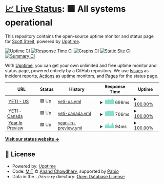 # [📈 Live Status](https://scottstreit.github.io/Uptime): <!--live status--> **🟩 All systems operational**

This repository contains the open-source uptime monitor and status page for [Scott Streit](https://scottstreit.github.io/Uptime), powered by [Upptime](https://github.com/upptime/upptime).

[![Uptime CI](https://github.com/scottstreit/Uptime/workflows/Uptime%20CI/badge.svg)](https://github.com/scottstreit/Uptime/actions?query=workflow%3A%22Uptime+CI%22)
[![Response Time CI](https://github.com/scottstreit/Uptime/workflows/Response%20Time%20CI/badge.svg)](https://github.com/scottstreit/Uptime/actions?query=workflow%3A%22Response+Time+CI%22)
[![Graphs CI](https://github.com/scottstreit/Uptime/workflows/Graphs%20CI/badge.svg)](https://github.com/scottstreit/Uptime/actions?query=workflow%3A%22Graphs+CI%22)
[![Static Site CI](https://github.com/scottstreit/Uptime/workflows/Static%20Site%20CI/badge.svg)](https://github.com/scottstreit/Uptime/actions?query=workflow%3A%22Static+Site+CI%22)
[![Summary CI](https://github.com/scottstreit/Uptime/workflows/Summary%20CI/badge.svg)](https://github.com/scottstreit/Uptime/actions?query=workflow%3A%22Summary+CI%22)

With [Upptime](https://upptime.js.org), you can get your own unlimited and free uptime monitor and status page, powered entirely by a GitHub repository. We use [Issues](https://github.com/scottstreit/Uptime/issues) as incident reports, [Actions](https://github.com/scottstreit/Uptime/actions) as uptime monitors, and [Pages](https://scottstreit.github.io/Uptime) for the status page.

<!--start: status pages-->
<!-- This summary is generated by Upptime (https://github.com/upptime/upptime) -->
<!-- Do not edit this manually, your changes will be overwritten -->
<!-- prettier-ignore -->
| URL | Status | History | Response Time | Uptime |
| --- | ------ | ------- | ------------- | ------ |
| <img alt="" src="https://icons.duckduckgo.com/ip3/www.yeti.com.ico" height="13"> [YETI - US](https://www.yeti.com) | 🟩 Up | [yeti-us.yml](https://github.com/scottstreit/Uptime/commits/HEAD/history/yeti-us.yml) | <details><summary><img alt="Response time graph" src="./graphs/yeti-us/response-time-week.png" height="20"> 696ms</summary><br><a href="https://scottstreit.github.io/Uptime/history/yeti-us"><img alt="Response time 790" src="https://img.shields.io/endpoint?url=https%3A%2F%2Fraw.githubusercontent.com%2Fscottstreit%2FUptime%2FHEAD%2Fapi%2Fyeti-us%2Fresponse-time.json"></a><br><a href="https://scottstreit.github.io/Uptime/history/yeti-us"><img alt="24-hour response time 665" src="https://img.shields.io/endpoint?url=https%3A%2F%2Fraw.githubusercontent.com%2Fscottstreit%2FUptime%2FHEAD%2Fapi%2Fyeti-us%2Fresponse-time-day.json"></a><br><a href="https://scottstreit.github.io/Uptime/history/yeti-us"><img alt="7-day response time 696" src="https://img.shields.io/endpoint?url=https%3A%2F%2Fraw.githubusercontent.com%2Fscottstreit%2FUptime%2FHEAD%2Fapi%2Fyeti-us%2Fresponse-time-week.json"></a><br><a href="https://scottstreit.github.io/Uptime/history/yeti-us"><img alt="30-day response time 713" src="https://img.shields.io/endpoint?url=https%3A%2F%2Fraw.githubusercontent.com%2Fscottstreit%2FUptime%2FHEAD%2Fapi%2Fyeti-us%2Fresponse-time-month.json"></a><br><a href="https://scottstreit.github.io/Uptime/history/yeti-us"><img alt="1-year response time 790" src="https://img.shields.io/endpoint?url=https%3A%2F%2Fraw.githubusercontent.com%2Fscottstreit%2FUptime%2FHEAD%2Fapi%2Fyeti-us%2Fresponse-time-year.json"></a></details> | <details><summary><a href="https://scottstreit.github.io/Uptime/history/yeti-us">100.00%</a></summary><a href="https://scottstreit.github.io/Uptime/history/yeti-us"><img alt="All-time uptime 100.00%" src="https://img.shields.io/endpoint?url=https%3A%2F%2Fraw.githubusercontent.com%2Fscottstreit%2FUptime%2FHEAD%2Fapi%2Fyeti-us%2Fuptime.json"></a><br><a href="https://scottstreit.github.io/Uptime/history/yeti-us"><img alt="24-hour uptime 100.00%" src="https://img.shields.io/endpoint?url=https%3A%2F%2Fraw.githubusercontent.com%2Fscottstreit%2FUptime%2FHEAD%2Fapi%2Fyeti-us%2Fuptime-day.json"></a><br><a href="https://scottstreit.github.io/Uptime/history/yeti-us"><img alt="7-day uptime 100.00%" src="https://img.shields.io/endpoint?url=https%3A%2F%2Fraw.githubusercontent.com%2Fscottstreit%2FUptime%2FHEAD%2Fapi%2Fyeti-us%2Fuptime-week.json"></a><br><a href="https://scottstreit.github.io/Uptime/history/yeti-us"><img alt="30-day uptime 100.00%" src="https://img.shields.io/endpoint?url=https%3A%2F%2Fraw.githubusercontent.com%2Fscottstreit%2FUptime%2FHEAD%2Fapi%2Fyeti-us%2Fuptime-month.json"></a><br><a href="https://scottstreit.github.io/Uptime/history/yeti-us"><img alt="1-year uptime 100.00%" src="https://img.shields.io/endpoint?url=https%3A%2F%2Fraw.githubusercontent.com%2Fscottstreit%2FUptime%2FHEAD%2Fapi%2Fyeti-us%2Fuptime-year.json"></a></details>
| <img alt="" src="https://icons.duckduckgo.com/ip3/www.yeti.ca.ico" height="13"> [YETI - Canada](https://www.yeti.ca) | 🟩 Up | [yeti-canada.yml](https://github.com/scottstreit/Uptime/commits/HEAD/history/yeti-canada.yml) | <details><summary><img alt="Response time graph" src="./graphs/yeti-canada/response-time-week.png" height="20"> 706ms</summary><br><a href="https://scottstreit.github.io/Uptime/history/yeti-canada"><img alt="Response time 758" src="https://img.shields.io/endpoint?url=https%3A%2F%2Fraw.githubusercontent.com%2Fscottstreit%2FUptime%2FHEAD%2Fapi%2Fyeti-canada%2Fresponse-time.json"></a><br><a href="https://scottstreit.github.io/Uptime/history/yeti-canada"><img alt="24-hour response time 712" src="https://img.shields.io/endpoint?url=https%3A%2F%2Fraw.githubusercontent.com%2Fscottstreit%2FUptime%2FHEAD%2Fapi%2Fyeti-canada%2Fresponse-time-day.json"></a><br><a href="https://scottstreit.github.io/Uptime/history/yeti-canada"><img alt="7-day response time 706" src="https://img.shields.io/endpoint?url=https%3A%2F%2Fraw.githubusercontent.com%2Fscottstreit%2FUptime%2FHEAD%2Fapi%2Fyeti-canada%2Fresponse-time-week.json"></a><br><a href="https://scottstreit.github.io/Uptime/history/yeti-canada"><img alt="30-day response time 728" src="https://img.shields.io/endpoint?url=https%3A%2F%2Fraw.githubusercontent.com%2Fscottstreit%2FUptime%2FHEAD%2Fapi%2Fyeti-canada%2Fresponse-time-month.json"></a><br><a href="https://scottstreit.github.io/Uptime/history/yeti-canada"><img alt="1-year response time 758" src="https://img.shields.io/endpoint?url=https%3A%2F%2Fraw.githubusercontent.com%2Fscottstreit%2FUptime%2FHEAD%2Fapi%2Fyeti-canada%2Fresponse-time-year.json"></a></details> | <details><summary><a href="https://scottstreit.github.io/Uptime/history/yeti-canada">100.00%</a></summary><a href="https://scottstreit.github.io/Uptime/history/yeti-canada"><img alt="All-time uptime 100.00%" src="https://img.shields.io/endpoint?url=https%3A%2F%2Fraw.githubusercontent.com%2Fscottstreit%2FUptime%2FHEAD%2Fapi%2Fyeti-canada%2Fuptime.json"></a><br><a href="https://scottstreit.github.io/Uptime/history/yeti-canada"><img alt="24-hour uptime 100.00%" src="https://img.shields.io/endpoint?url=https%3A%2F%2Fraw.githubusercontent.com%2Fscottstreit%2FUptime%2FHEAD%2Fapi%2Fyeti-canada%2Fuptime-day.json"></a><br><a href="https://scottstreit.github.io/Uptime/history/yeti-canada"><img alt="7-day uptime 100.00%" src="https://img.shields.io/endpoint?url=https%3A%2F%2Fraw.githubusercontent.com%2Fscottstreit%2FUptime%2FHEAD%2Fapi%2Fyeti-canada%2Fuptime-week.json"></a><br><a href="https://scottstreit.github.io/Uptime/history/yeti-canada"><img alt="30-day uptime 100.00%" src="https://img.shields.io/endpoint?url=https%3A%2F%2Fraw.githubusercontent.com%2Fscottstreit%2FUptime%2FHEAD%2Fapi%2Fyeti-canada%2Fuptime-month.json"></a><br><a href="https://scottstreit.github.io/Uptime/history/yeti-canada"><img alt="1-year uptime 100.00%" src="https://img.shields.io/endpoint?url=https%3A%2F%2Fraw.githubusercontent.com%2Fscottstreit%2FUptime%2FHEAD%2Fapi%2Fyeti-canada%2Fuptime-year.json"></a></details>
| <img alt="" src="https://icons.duckduckgo.com/ip3/calendar.yeti.com.ico" height="13"> [Year In Preview](https://calendar.yeti.com) | 🟩 Up | [year-in-preview.yml](https://github.com/scottstreit/Uptime/commits/HEAD/history/year-in-preview.yml) | <details><summary><img alt="Response time graph" src="./graphs/year-in-preview/response-time-week.png" height="20"> 94ms</summary><br><a href="https://scottstreit.github.io/Uptime/history/year-in-preview"><img alt="Response time 88" src="https://img.shields.io/endpoint?url=https%3A%2F%2Fraw.githubusercontent.com%2Fscottstreit%2FUptime%2FHEAD%2Fapi%2Fyear-in-preview%2Fresponse-time.json"></a><br><a href="https://scottstreit.github.io/Uptime/history/year-in-preview"><img alt="24-hour response time 84" src="https://img.shields.io/endpoint?url=https%3A%2F%2Fraw.githubusercontent.com%2Fscottstreit%2FUptime%2FHEAD%2Fapi%2Fyear-in-preview%2Fresponse-time-day.json"></a><br><a href="https://scottstreit.github.io/Uptime/history/year-in-preview"><img alt="7-day response time 94" src="https://img.shields.io/endpoint?url=https%3A%2F%2Fraw.githubusercontent.com%2Fscottstreit%2FUptime%2FHEAD%2Fapi%2Fyear-in-preview%2Fresponse-time-week.json"></a><br><a href="https://scottstreit.github.io/Uptime/history/year-in-preview"><img alt="30-day response time 96" src="https://img.shields.io/endpoint?url=https%3A%2F%2Fraw.githubusercontent.com%2Fscottstreit%2FUptime%2FHEAD%2Fapi%2Fyear-in-preview%2Fresponse-time-month.json"></a><br><a href="https://scottstreit.github.io/Uptime/history/year-in-preview"><img alt="1-year response time 88" src="https://img.shields.io/endpoint?url=https%3A%2F%2Fraw.githubusercontent.com%2Fscottstreit%2FUptime%2FHEAD%2Fapi%2Fyear-in-preview%2Fresponse-time-year.json"></a></details> | <details><summary><a href="https://scottstreit.github.io/Uptime/history/year-in-preview">100.00%</a></summary><a href="https://scottstreit.github.io/Uptime/history/year-in-preview"><img alt="All-time uptime 100.00%" src="https://img.shields.io/endpoint?url=https%3A%2F%2Fraw.githubusercontent.com%2Fscottstreit%2FUptime%2FHEAD%2Fapi%2Fyear-in-preview%2Fuptime.json"></a><br><a href="https://scottstreit.github.io/Uptime/history/year-in-preview"><img alt="24-hour uptime 100.00%" src="https://img.shields.io/endpoint?url=https%3A%2F%2Fraw.githubusercontent.com%2Fscottstreit%2FUptime%2FHEAD%2Fapi%2Fyear-in-preview%2Fuptime-day.json"></a><br><a href="https://scottstreit.github.io/Uptime/history/year-in-preview"><img alt="7-day uptime 100.00%" src="https://img.shields.io/endpoint?url=https%3A%2F%2Fraw.githubusercontent.com%2Fscottstreit%2FUptime%2FHEAD%2Fapi%2Fyear-in-preview%2Fuptime-week.json"></a><br><a href="https://scottstreit.github.io/Uptime/history/year-in-preview"><img alt="30-day uptime 100.00%" src="https://img.shields.io/endpoint?url=https%3A%2F%2Fraw.githubusercontent.com%2Fscottstreit%2FUptime%2FHEAD%2Fapi%2Fyear-in-preview%2Fuptime-month.json"></a><br><a href="https://scottstreit.github.io/Uptime/history/year-in-preview"><img alt="1-year uptime 100.00%" src="https://img.shields.io/endpoint?url=https%3A%2F%2Fraw.githubusercontent.com%2Fscottstreit%2FUptime%2FHEAD%2Fapi%2Fyear-in-preview%2Fuptime-year.json"></a></details>

<!--end: status pages-->

[**Visit our status website →**](https://scottstreit.github.io/Uptime)

## 📄 License

- Powered by: [Upptime](https://github.com/upptime/upptime)
- Code: [MIT](./LICENSE) © [Anand Chowdhary](https://anandchowdhary.com), supported by [Pabio](https://pabio.com)
- Data in the `./history` directory: [Open Database License](https://opendatacommons.org/licenses/odbl/1-0/)
